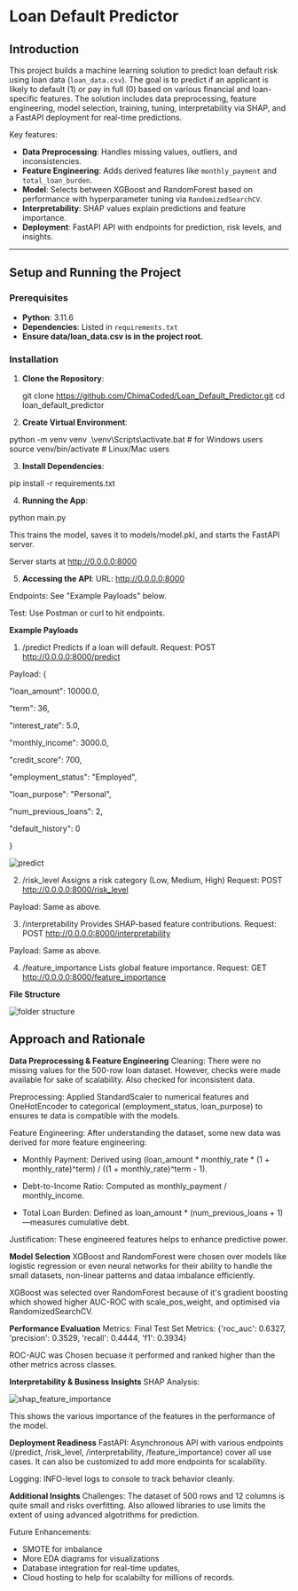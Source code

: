 # Loan Default Predictor

## Introduction

This project builds a machine learning solution to predict loan default risk using loan data (`loan_data.csv`). The goal is to predict if an applicant is likely to default (1) or pay in full (0) based on various financial and loan-specific features. The solution includes data preprocessing, feature engineering, model selection, training, tuning, interpretability via SHAP, and a FastAPI deployment for real-time predictions. 

Key features:
- **Data Preprocessing**: Handles missing values, outliers, and inconsistencies.
- **Feature Engineering**: Adds derived features like `monthly_payment` and `total_loan_burden`.
- **Model**: Selects between XGBoost and RandomForest based on performance with hyperparameter tuning via `RandomizedSearchCV`.
- **Interpretability**: SHAP values explain predictions and feature importance.
- **Deployment**: FastAPI API with endpoints for prediction, risk levels, and insights.

---

## Setup and Running the Project

### Prerequisites
- **Python**: 3.11.6 
- **Dependencies**: Listed in `requirements.txt`
- **Ensure data/loan_data.csv is in the project root.**


### Installation
1. **Clone the Repository**:

   git clone https://github.com/ChimaCoded/Loan_Default_Predictor.git
   cd loan_default_predictor

2. **Create Virtual Environment**:

python -m venv venv
.\venv\Scripts\activate.bat  # for Windows users
source venv/bin/activate  # Linux/Mac users

3. **Install Dependencies**:

pip install -r requirements.txt

4. **Running the App**:

python main.py

This trains the model, saves it to models/model.pkl, and starts the FastAPI server.

Server starts at http://0.0.0.0:8000 

5. **Accessing the API**: 
URL: http://0.0.0.0:8000

Endpoints: See "Example Payloads" below.

Test: Use Postman or curl to hit endpoints.

**Example Payloads**

1. /predict
Predicts if a loan will default.
Request: POST http://0.0.0.0:8000/predict

Payload:
{

  "loan_amount": 10000.0,
  
  "term": 36,
  
  "interest_rate": 5.0,
  
  "monthly_income": 3000.0,
  
  "credit_score": 700,
  
  "employment_status": "Employed",
  
  "loan_purpose": "Personal",
  
  "num_previous_loans": 2,
  
  "default_history": 0

}

![predict](https://github.com/user-attachments/assets/613eda09-93e1-41c8-9f97-969c928df58d)

2.  /risk_level
Assigns a risk category (Low, Medium, High) 
Request: POST http://0.0.0.0:8000/risk_level

Payload: Same as above.

3. /interpretability
Provides SHAP-based feature contributions.
Request: POST http://0.0.0.0:8000/interpretability

Payload: Same as above.


4. /feature_importance
Lists global feature importance.
Request: GET http://0.0.0.0:8000/feature_importance


**File Structure**

![folder structure](https://github.com/user-attachments/assets/60860b92-17da-493d-9692-bd0d4bd44a00)


## Approach and Rationale
**Data Preprocessing & Feature Engineering**
Cleaning: There were no missing values for the 500-row loan dataset. However, checks were made available for sake of scalability. Also checked for inconsistent data.

Preprocessing: Applied StandardScaler to numerical features and OneHotEncoder to categorical (employment_status, loan_purpose) to ensures te data is compatible with the models.

Feature Engineering: After understanding the dataset, some new data was derived for more feature engineering:

- Monthly Payment: Derived using (loan_amount * monthly_rate * (1 + monthly_rate)^term) / ((1 + monthly_rate)^term - 1).

- Debt-to-Income Ratio: Computed as monthly_payment / monthly_income. 

- Total Loan Burden: Defined as loan_amount * (num_previous_loans + 1)—measures cumulative debt.

Justification: These engineered features helps to enhance predictive power.

**Model Selection**
XGBoost and RandomForest were chosen over models like logistic regression or even neural networks for their ability to handle the small datasets, non-linear patterns and dataa imbalance efficiently. 

XGBoost was selected over RandomForest because of it's gradient boosting which showed higher AUC-ROC with scale_pos_weight, and optimised via RandomizedSearchCV.


**Performance Evaluation**
Metrics:
Final Test Set Metrics: {'roc_auc': 0.6327, 'precision': 0.3529, 'recall': 0.4444, 'f1': 0.3934}

ROC-AUC was Chosen becuase it performed and ranked higher than the other metrics across classes.


**Interpretability & Business Insights**
SHAP Analysis:

![shap_feature_importance](https://github.com/user-attachments/assets/32bf4bd6-62b3-4dda-ad04-ae386c4922d3)

This shows the various importance of the features in the performance of the model. 

**Deployment Readiness**
FastAPI: Asynchronous API with various endpoints (/predict, /risk_level, /interpretability, /feature_importance) cover all use cases. It can also be customized to add more endpoints for scalability. 

Logging: INFO-level logs to console to track behavior cleanly.

**Additional Insights**
Challenges: The dataset of 500 rows and 12 columns is quite small and risks overfitting. Also allowed libraries to use limits the extent of using advanced algotrithms for prediction.  

Future Enhancements: 

- SMOTE for imbalance
- More EDA diagrams for visualizations
- Database integration for real-time updates,
- Cloud hosting to help for scalabilty for millions of records.








